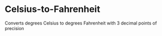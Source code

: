 # Celsius-to-Fahrenheit
Converts degrees Celsius to degrees Fahrenheit with 3 decimal points of precision
